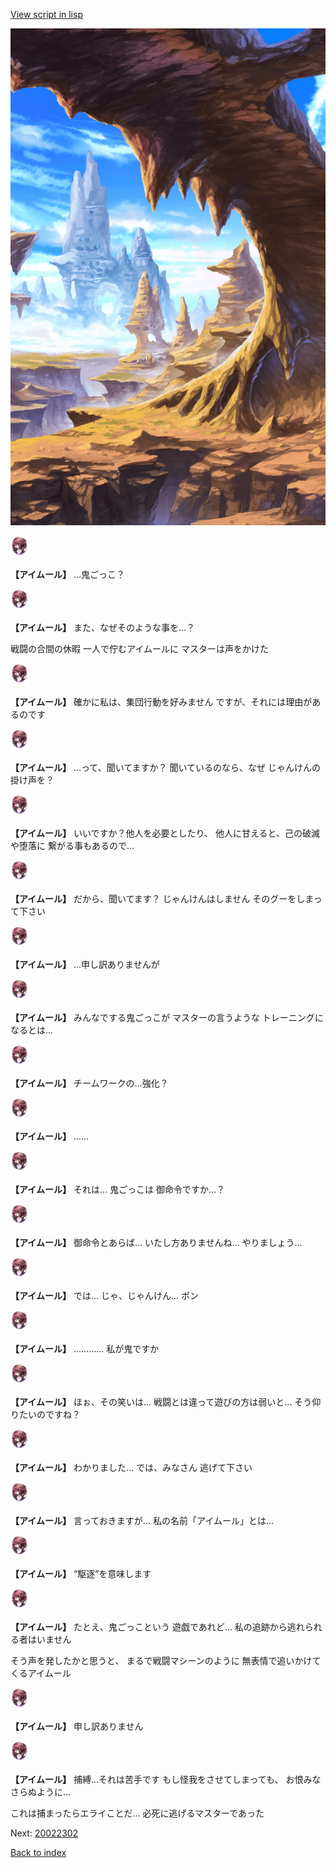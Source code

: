 [View script in lisp](../scripts/20022301.txt)

![wild.png](../images/backgrounds/wild.png)

<img src="../images/units/200221.png" alt="200221.png" height="34"/>

**【アイムール】**
…鬼ごっこ？

<img src="../images/units/200221.png" alt="200221.png" height="34"/>

**【アイムール】**
また、なぜそのような事を…？

戦闘の合間の休暇
一人で佇むアイムールに
マスターは声をかけた

<img src="../images/units/200221.png" alt="200221.png" height="34"/>

**【アイムール】**
確かに私は、集団行動を好みません
ですが、それには理由があるのです

<img src="../images/units/200221.png" alt="200221.png" height="34"/>

**【アイムール】**
…って、聞いてますか？
聞いているのなら、なぜ
じゃんけんの掛け声を？

<img src="../images/units/200221.png" alt="200221.png" height="34"/>

**【アイムール】**
いいですか？他人を必要としたり、
他人に甘えると、己の破滅や堕落に
繋がる事もあるので…

<img src="../images/units/200221.png" alt="200221.png" height="34"/>

**【アイムール】**
だから、聞いてます？
じゃんけんはしません
そのグーをしまって下さい

<img src="../images/units/200221.png" alt="200221.png" height="34"/>

**【アイムール】**
…申し訳ありませんが

<img src="../images/units/200221.png" alt="200221.png" height="34"/>

**【アイムール】**
みんなでする鬼ごっこが
マスターの言うような
トレーニングになるとは…

<img src="../images/units/200221.png" alt="200221.png" height="34"/>

**【アイムール】**
チームワークの…強化？

<img src="../images/units/200221.png" alt="200221.png" height="34"/>

**【アイムール】**
……

<img src="../images/units/200221.png" alt="200221.png" height="34"/>

**【アイムール】**
それは…
鬼ごっこは
御命令ですか…？

<img src="../images/units/200221.png" alt="200221.png" height="34"/>

**【アイムール】**
御命令とあらば…
いたし方ありませんね…
やりましょう…

<img src="../images/units/200221.png" alt="200221.png" height="34"/>

**【アイムール】**
では…
じゃ、じゃんけん…
ポン

<img src="../images/units/200221.png" alt="200221.png" height="34"/>

**【アイムール】**
…………
私が鬼ですか

<img src="../images/units/200221.png" alt="200221.png" height="34"/>

**【アイムール】**
ほぉ、その笑いは…
戦闘とは違って遊びの方は弱いと…
そう仰りたいのですね？

<img src="../images/units/200221.png" alt="200221.png" height="34"/>

**【アイムール】**
わかりました…
では、みなさん
逃げて下さい

<img src="../images/units/200221.png" alt="200221.png" height="34"/>

**【アイムール】**
言っておきますが…
私の名前「アイムール」とは…

<img src="../images/units/200221.png" alt="200221.png" height="34"/>

**【アイムール】**
“駆逐”を意味します

<img src="../images/units/200221.png" alt="200221.png" height="34"/>

**【アイムール】**
たとえ、鬼ごっこという
遊戯であれど…
私の追跡から逃れられる者はいません

そう声を発したかと思うと、
まるで戦闘マシーンのように
無表情で追いかけてくるアイムール

<img src="../images/units/200221.png" alt="200221.png" height="34"/>

**【アイムール】**
申し訳ありません

<img src="../images/units/200221.png" alt="200221.png" height="34"/>

**【アイムール】**
捕縛…それは苦手です
もし怪我をさせてしまっても、
お恨みなさらぬように…

これは捕まったらエライことだ…
必死に逃げるマスターであった

Next: [20022302](20022302.md)

[Back to index](index.md)
